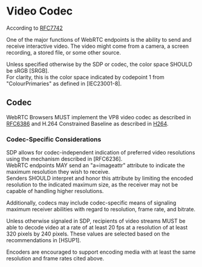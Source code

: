 # Video Codec

According to [RFC7742](https://tools.ietf.org/html/rfc7742)

One of the major functions of WebRTC endpoints is the ability to send and receive interactive video.  The video might come from a camera, a screen recording, a stored file, or some other source.  
   
Unless specified otherwise by the SDP or codec, the color space SHOULD be sRGB [SRGB].  
For clarity, this is the color space indicated by codepoint 1 from "ColourPrimaries" as defined in [IEC23001-8].

## Codec

  WebRTC Browsers MUST implement the VP8 video codec as described in [RFC6386](https://tools.ietf.org/html/rfc6386) and H.264 Constrained Baseline as described in [H264](http://www.itu.int/rec/T-REC-H.264>).
  
### Codec-Specific Considerations

SDP allows for codec-independent indication of preferred video resolutions using the mechanism described in [RFC6236].  
WebRTC endpoints MAY send an "a=imageattr" attribute to indicate the maximum resolution they wish to receive.  
Senders SHOULD interpret and honor this attribute by limiting the encoded resolution to the indicated  maximum size, as the receiver may not be capable of handling higher
resolutions.

Additionally, codecs may include codec-specific means of signaling maximum receiver abilities with regard to resolution, frame rate, and
bitrate.    

Unless otherwise signaled in SDP, recipients of video streams MUST be  able to decode video at a rate of at least 20 fps at a resolution of
at least 320 pixels by 240 pixels.  These values are selected based  on the recommendations in [HSUP1].

Encoders are encouraged to support encoding media with at least the  same resolution and frame rates cited above.
